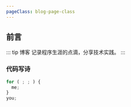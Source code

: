 ```yaml
---
pageClass: blog-page-class
---
```

## 前言
::: tip 博客
记录程序生涯的点滴，分享技术实践。
:::

### 代码写诗
``` js
for ( ; ; ) {
  me;
}
you;
```
